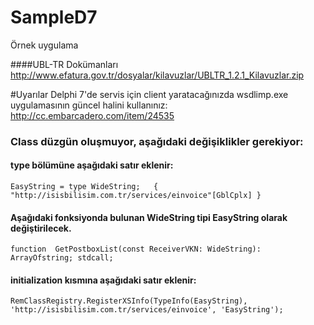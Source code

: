 # SampleD7
Örnek uygulama

####UBL-TR Dokümanları
http://www.efatura.gov.tr/dosyalar/kilavuzlar/UBLTR_1.2.1_Kilavuzlar.zip

#Uyarılar
Delphi 7'de servis için client yaratacağınızda wsdlimp.exe uygulamasının güncel halini kullanınız: http://cc.embarcadero.com/item/24535

### Class düzgün oluşmuyor, aşağıdaki değişiklikler gerekiyor:
####  type bölümüne aşağıdaki satır eklenir:
    EasyString = type WideString;   { "http://isisbilisim.com.tr/services/einvoice"[GblCplx] }
####  Aşağıdaki fonksiyonda bulunan WideString tipi EasyString olarak değiştirilecek.  
    function  GetPostboxList(const ReceiverVKN: WideString): ArrayOfstring; stdcall;  
####  initialization kısmına aşağıdaki satır eklenir:
    RemClassRegistry.RegisterXSInfo(TypeInfo(EasyString), 'http://isisbilisim.com.tr/services/einvoice', 'EasyString');
